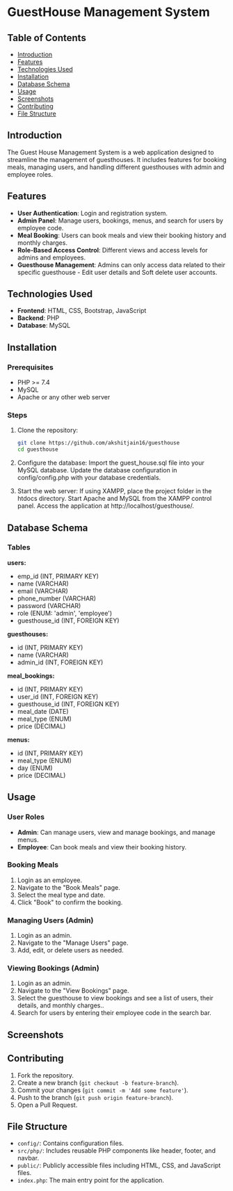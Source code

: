 # GuestHouse Management System

## Table of Contents

- [Introduction](#introduction)
- [Features](#features)
- [Technologies Used](#technologies-used)
- [Installation](#installation)
- [Database Schema](#database-schema)
- [Usage](#usage)
- [Screenshots](#screenshots)
- [Contributing](#contributing)
- [File Structure](#file-structure)


## Introduction

The Guest House Management System is a web application designed to streamline the management of guesthouses. It includes features for booking meals, managing users, and handling different guesthouses with admin and employee roles.


## Features

- **User Authentication**: Login and registration system.
- **Admin Panel**: Manage users, bookings, menus, and search for users by employee code.
- **Meal Booking**: Users can book meals and view their booking history and monthly charges.
- **Role-Based Access Control**: Different views and access levels for admins and employees.
- **Guesthouse Management**: Admins can only access data related to their specific guesthouse - Edit user details and Soft delete user accounts.


## Technologies Used

- **Frontend**: HTML, CSS, Bootstrap, JavaScript
- **Backend**: PHP
- **Database**: MySQL


## Installation

### Prerequisites

- PHP >= 7.4
- MySQL
- Apache or any other web server


### Steps

1. Clone the repository:
   ```sh
   git clone https://github.com/akshitjain16/guesthouse
   cd guesthouse

2. Configure the database:
   Import the guest_house.sql file into your MySQL database.
   Update the database configuration in config/config.php with your database credentials.

3. Start the web server:
   If using XAMPP, place the project folder in the htdocs directory.
   Start Apache and MySQL from the XAMPP control panel.
   Access the application at http://localhost/guesthouse/.


## Database Schema

### Tables

**users:**
- emp_id (INT, PRIMARY KEY)
- name (VARCHAR)
- email (VARCHAR)
- phone_number (VARCHAR)
- password (VARCHAR)
- role (ENUM: 'admin', 'employee')
- guesthouse_id (INT, FOREIGN KEY)

**guesthouses:**
- id (INT, PRIMARY KEY)
- name (VARCHAR)
- admin_id (INT, FOREIGN KEY)

**meal_bookings:**
- id (INT, PRIMARY KEY)
- user_id (INT, FOREIGN KEY)
- guesthouse_id (INT, FOREIGN KEY)
- meal_date (DATE)
- meal_type (ENUM)
- price (DECIMAL)

**menus:**
- id (INT, PRIMARY KEY)
- meal_type (ENUM)
- day (ENUM)
- price (DECIMAL)

## Usage

### User Roles

- **Admin**: Can manage users, view and manage bookings, and manage menus.
- **Employee**: Can book meals and view their booking history.


### Booking Meals

1. Login as an employee.
2. Navigate to the "Book Meals" page.
3. Select the meal type and date.
4. Click "Book" to confirm the booking.

### Managing Users (Admin)

1. Login as an admin.
2. Navigate to the "Manage Users" page.
3. Add, edit, or delete users as needed.

### Viewing Bookings (Admin)

1. Login as an admin.
2. Navigate to the "View Bookings" page.
3. Select the guesthouse to view bookings and see a list of users, their details, and monthly charges..
4. Search for users by entering their employee code in the search bar.


## Screenshots


## Contributing

1. Fork the repository.
2. Create a new branch (`git checkout -b feature-branch`).
3. Commit your changes (`git commit -m 'Add some feature'`).
4. Push to the branch (`git push origin feature-branch`).
5. Open a Pull Request.


## File Structure

- `config/`: Contains configuration files.
- `src/php/`: Includes reusable PHP components like header, footer, and navbar.
- `public/`: Publicly accessible files including HTML, CSS, and JavaScript files.
- `index.php`: The main entry point for the application.
